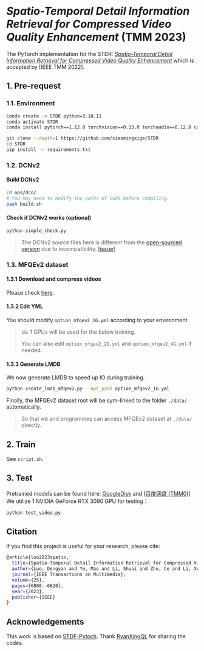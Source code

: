 ﻿# *Spatio-Temporal Detail Information Retrieval for Compressed Video Quality Enhancement* (TMM 2023)
The PyTorch implementation for the STDR: *[Spatio-Temporal Detail Information Retrieval for Compressed Video Quality Enhancement](https://ieeexplore.ieee.org/abstract/document/9919404)* which is accepted by [IEEE TMM 2022].
## 1. Pre-request
### 1.1. Environment
```bash
conda create -n STDR python=3.10.11
conda activate STDR
conda install pytorch==1.12.0 torchvision==0.13.0 torchaudio==0.12.0 cudatoolkit=11.3 -c pytorch

git clone --depth=1 https://github.com/xiaomingxige/STDR
cd STDR
pip install -r requirements.txt
```
### 1.2. DCNv2
#### Build DCNv2

```bash
cd ops/dcn/
# You may need to modify the paths of cuda before compiling.
bash build.sh
```
#### Check if DCNv2 works (optional)

```bash
python simple_check.py
```
> The DCNv2 source files here is different from the [open-sourced version](https://github.com/chengdazhi/Deformable-Convolution-V2-PyTorch) due to incompatibility. [[issue]](https://github.com/open-mmlab/mmediting/issues/84#issuecomment-644974315)

### 1.3. MFQEv2 dataset
#### 1.3.1 Download and compress videos
Please check [here](https://github.com/ryanxingql/mfqev2.0/wiki/MFQEv2-Dataset).
#### 1.3.2 Edit YML
You should modify `option_mfqev2_1G.yml` according to your environment
> `1G`: 1 GPUs will be used for the below training. 
> 
> You can also edit `option_mfqev2_2G.yml` and `option_mfqev2_4G.yml` if needed.

#### 1.3.3 Generate LMDB

We now generate LMDB to speed up IO during training.

```bash
python create_lmdb_mfqev2.py --opt_path option_mfqev2_1G.yml
```


Finally, the MFQEv2 dataset root will be sym-linked to the folder `./data/` automatically.

> So that we and programmes can access MFQEv2 dataset at `./data/` directly.
## 2. Train
See `script.sh`.
## 3. Test

Pretrained models can be found here: [GoogleDisk](https://drive.google.com/drive/folders/1swK_hkjMhcIqxH1NbENw2zQSHmuzD4x6?usp=sharing) and [[百度网盘 (TMM0)]](https://pan.baidu.com/s/1YvX42OPC59qwfmgAuSVf4w)
We utilize 1 NVIDIA GeForce RTX 3090 GPU for testing：

```bash
python test_video.py
```
## Citation
If you find this project is useful for your research, please cite:

```bash
@article{luo2023spatio,
  title={Spatio-Temporal Detail Information Retrieval for Compressed Video Quality Enhancement},
  author={Luo, Dengyan and Ye, Mao and Li, Shuai and Zhu, Ce and Li, Xue},
  journal={IEEE Transactions on Multimedia},
  volume={25},
  pages={6808--6820},
  year={2023},
  publisher={IEEE}
}
```
## Acknowledgements
This work is based on [STDF-Pytoch](https://github.com/ryanxingql/stdf-pytorch). Thank [RyanXingQL](https://github.com/RyanXingQL) for sharing the codes.
